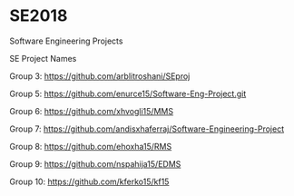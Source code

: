 # SE2018
Software Engineering Projects

SE Project Names



Group 3: https://github.com/arblitroshani/SEproj

Group 5: https://github.com/enurce15/Software-Eng-Project.git

Group 6: https://github.com/xhvogli15/MMS

Group 7: https://github.com/andisxhaferraj/Software-Engineering-Project

Group 8: https://github.com/ehoxha15/RMS

Group 9: https://github.com/nspahija15/EDMS

Group 10: https://github.com/kferko15/kf15
